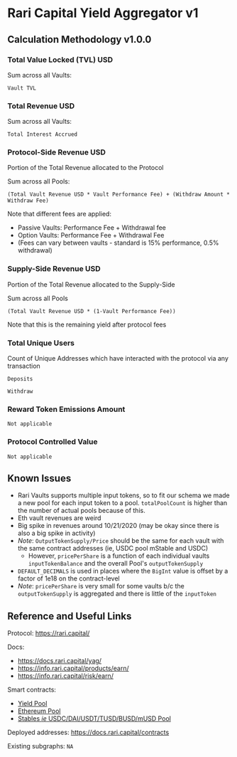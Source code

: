 # Rari Capital Yield Aggregator v1

## Calculation Methodology v1.0.0

### Total Value Locked (TVL) USD

Sum across all Vaults:

`Vault TVL`

### Total Revenue USD

Sum across all Vaults:

`Total Interest Accrued`

### Protocol-Side Revenue USD

Portion of the Total Revenue allocated to the Protocol

Sum across all Pools:

`(Total Vault Revenue USD * Vault Performance Fee) + (Withdraw Amount * Withdraw Fee)`

Note that different fees are applied:

- Passive Vaults: Performance Fee + Withdrawal fee
- Option Vaults: Performance Fee + Withdrawal Fee
- (Fees can vary between vaults - standard is 15% performance, 0.5% withdrawal)

### Supply-Side Revenue USD

Portion of the Total Revenue allocated to the Supply-Side

Sum across all Pools

`(Total Vault Revenue USD * (1-Vault Performance Fee))`

Note that this is the remaining yield after protocol fees

### Total Unique Users

Count of Unique Addresses which have interacted with the protocol via any transaction

`Deposits`

`Withdraw`

### Reward Token Emissions Amount

`Not applicable`

### Protocol Controlled Value

`Not applicable`

## Known Issues

- Rari Vaults supports multiple input tokens, so to fit our schema we made a new pool for each input token to a pool. `totalPoolCount` is higher than the number of actual pools because of this.
- Eth vault revenues are weird
- Big spike in revenues around 10/21/2020 (may be okay since there is also a big spike in activity)
- _Note_: `OutputTokenSupply/Price` should be the same for each vault with the same contract addresses (ie, USDC pool mStable and USDC)
  - However, `pricePerShare` is a function of each individual vaults `inputTokenBalance` and the overall Pool's `outputTokenSupply`
- `DEFAULT_DECIMALS` is used in places where the `BigInt` value is offset by a factor of 1e18 on the contract-level
- _Note_: `pricePerShare` is very small for some vaults b/c the `outputTokenSupply` is aggregated and there is little of the `inputToken`

## Reference and Useful Links

Protocol: https://rari.capital/

Docs:

- https://docs.rari.capital/yag/
- https://info.rari.capital/products/earn/
- https://info.rari.capital/risk/earn/

Smart contracts:

- [Yield Pool](https://github.com/Rari-Capital/rari-yield-pool-contracts)
- [Ethereum Pool](https://github.com/Rari-Capital/rari-ethereum-pool-contracts)
- [Stables _ie_ USDC/DAI/USDT/TUSD/BUSD/mUSD Pool](https://github.com/Rari-Capital/rari-stable-pool-contracts)

Deployed addresses: https://docs.rari.capital/contracts

Existing subgraphs: `NA`
